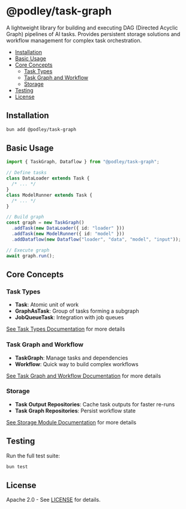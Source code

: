 # @podley/task-graph

A lightweight library for building and executing DAG (Directed Acyclic Graph) pipelines of AI tasks. Provides persistent storage solutions and workflow management for complex task orchestration.

- [Installation](#installation)
- [Basic Usage](#basic-usage)
- [Core Concepts](#core-concepts)
  - [Task Types](#task-types)
  - [Task Graph and Workflow](#task-graph-and-workflow)
  - [Storage](#storage)
- [Testing](#testing)
- [License](#license)

## Installation

```bash
bun add @podley/task-graph
```

## Basic Usage

```typescript
import { TaskGraph, Dataflow } from "@podley/task-graph";

// Define tasks
class DataLoader extends Task {
  /* ... */
}
class ModelRunner extends Task {
  /* ... */
}

// Build graph
const graph = new TaskGraph()
  .addTask(new DataLoader({ id: "loader" }))
  .addTask(new ModelRunner({ id: "model" }))
  .addDataflow(new Dataflow("loader", "data", "model", "input"));

// Execute graph
await graph.run();
```

## Core Concepts

### Task Types

- **Task**: Atomic unit of work
- **GraphAsTask**: Group of tasks forming a subgraph
- **JobQueueTask**: Integration with job queues

[See Task Types Documentation](./src/task/README.md) for more details

### Task Graph and Workflow

- **TaskGraph**: Manage tasks and dependencies
- **Workflow**: Quick way to build complex workflows

[See Task Graph and Workflow Documentation](./src/task-graph/README.md) for more details

### Storage

- **Task Output Repositories**: Cache task outputs for faster re-runs
- **Task Graph Repositories**: Persist workflow state

[See Storage Module Documentation](./src/storage/README.md) for more details

## Testing

Run the full test suite:

```bash
bun test
```

## License

Apache 2.0 - See [LICENSE](../../LICENSE) for details.
